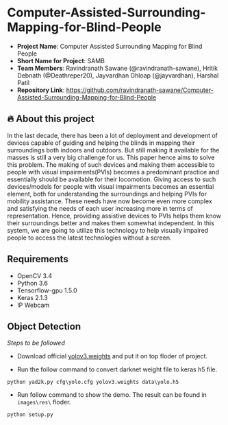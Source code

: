 # Computer-Assisted-Surrounding-Mapping-for-Blind-People


- **Project Name**: Computer Assisted Surrounding Mapping for Blind People 
- **Short Name for Project**: SAMB
- **Team Members**: Ravindranath Sawane (@ravindranath-sawane), Hritik Debnath (@Deathreper20), Jayvardhan Ghloap (@jayvardhan), Harshal  Patil
- **Repository Link**: https://github.com/ravindranath-sawane/Computer-Assisted-Surrounding-Mapping-for-Blind-People


## 🔥 About this project

In the last decade, there has been a lot of deployment and development of devices capable of guiding and helping the blinds in mapping their surroundings both indoors and outdoors. But still making it available for the masses is still a very big challenge for us. This paper hence aims to solve this problem. The making of such devices and making them accessible to people with visual impairments(PVIs) becomes a predominant practice and essentially should be available for their locomotion. Giving access to such devices/models for people with visual impairments becomes an essential element, both for understanding the surroundings and helping PVIs for mobility assistance. These needs have now become even more complex and satisfying the needs of each user increasing more in terms of representation. Hence, providing assistive devices to PVIs helps them know their surroundings better and makes them somewhat independent. In this system, we are going to utilize this technology to help visually impaired people to access the latest technologies without a screen.

## Requirements
- OpenCV 3.4
- Python 3.6    
- Tensorflow-gpu 1.5.0  
- Keras 2.1.3
- IP Webcam

## Object Detection
*Steps to be followed*

- Download official [yolov3.weights](https://pjreddie.com/media/files/yolov3.weights) and put it on top floder of project.

- Run the follow command to convert darknet weight file to keras h5 file.
```
python yad2k.py cfg\yolo.cfg yolov3.weights data\yolo.h5
```

- Run follow command to show the demo. The result can be found in `images\res\` floder.
```
python setup.py
